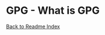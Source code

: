 # GPG - What is GPG

[Back to Readme Index](https://github.com/Nautilus-Cyberneering/GPG-Bootcamp/blob/main/README.md)